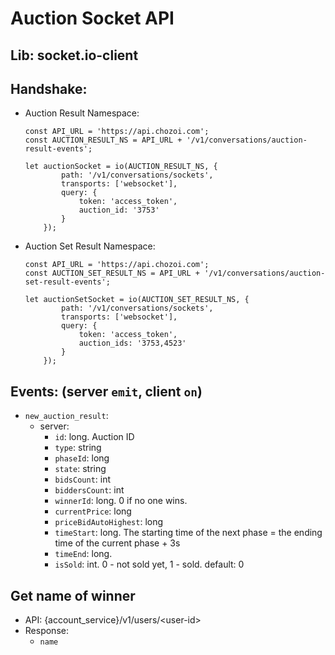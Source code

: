 # Auction Socket API

## Lib: socket.io-client
## Handshake:

- Auction Result Namespace:
    ```
    const API_URL = 'https://api.chozoi.com';
    const AUCTION_RESULT_NS = API_URL + '/v1/conversations/auction-result-events';

    let auctionSocket = io(AUCTION_RESULT_NS, {
            path: '/v1/conversations/sockets',
            transports: ['websocket'],
            query: {
                token: 'access_token',
                auction_id: '3753'
            }
        });
    ```

- Auction Set Result Namespace:
    ```
    const API_URL = 'https://api.chozoi.com';
    const AUCTION_SET_RESULT_NS = API_URL + '/v1/conversations/auction-set-result-events';

    let auctionSetSocket = io(AUCTION_SET_RESULT_NS, {
            path: '/v1/conversations/sockets',
            transports: ['websocket'],
            query: {
                token: 'access_token',
                auction_ids: '3753,4523'
            }
        });
    ```

## Events: (server ```emit```, client ```on```)

- ```new_auction_result```:
     - server:
          - ```id```: long. Auction ID
          - ```type```: string
          - ```phaseId```: long
          - ```state```: string
          - ```bidsCount```: int
          - ```biddersCount```: int
          - ```winnerId```: long. 0 if no one wins.
          - ```currentPrice```: long
          - ```priceBidAutoHighest```: long
          - ```timeStart```: long. The starting time of the next phase = the ending time of the current phase + 3s
          - ```timeEnd```: long.
          - ```isSold```: int. 0 - not sold yet, 1 - sold. default: 0 

## Get name of winner
- API: {account_service}/v1/users/\<user-id>
- Response:
    - ```name```
